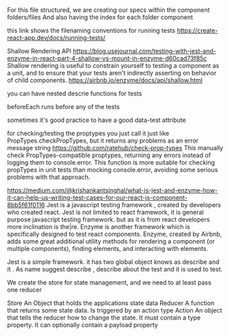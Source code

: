 For this file structured, we are creating our specs within the component folders/files
And also having the index for each folder component

this link shows the filenaming conventions for running tests
https://create-react-app.dev/docs/running-tests/

Shallow Rendering API
https://blog.usejournal.com/testing-with-jest-and-enzyme-in-react-part-4-shallow-vs-mount-in-enzyme-d60cad73f85c
Shallow rendering is useful to constrain yourself to testing a component as a unit, and to ensure that your tests aren't indirectly asserting on behavior of child components.
https://airbnb.io/enzyme/docs/api/shallow.html

you can have nested descrie functions for tests

beforeEach runs before any of the tests

sometimes it's good practice to have a good data-test attribute 

for checking/testing the proptypes you just call it just like 
PropTypes.checkPropTypes, but it returns any problems as an error message string
https://github.com/ratehub/check-prop-types
This manually check PropTypes-compatible proptypes, returning any errors instead of logging them to console.error.
This function is more suitable for checking propTypes in unit tests than mocking console.error, avoiding some serious problems with that approach.

https://medium.com/@krishankantsinghal/what-is-jest-and-enzyme-how-it-can-help-us-writing-test-cases-for-our-react-js-component-8bb5f61f0116
Jest is a javascript testing framework , created by developers who created react.
Jest is not limited to react framework, it is general purpose javascript testing 
framework. but as it is from react developers more inclination is the|re.
Enzyme is another framework which is specifically designed to test react components.
Enzyme, created by Airbnb, adds some great additional utility methods for rendering 
a component (or multiple components), finding elements, and interacting with elements.

Jest is a simple framework. it has two global object knows as describe and it . 
As name suggest describe , describe about the test and it is used to test.

We create the store for state management, and we need to at least pass one reducer

Store An Object that holds the applications state data
Reducer A function that returns some state data. Is triggered by an action type
Action An object that tells the reducer how to change the state. 
  It must contain a type property. It can optionally contain a payload property